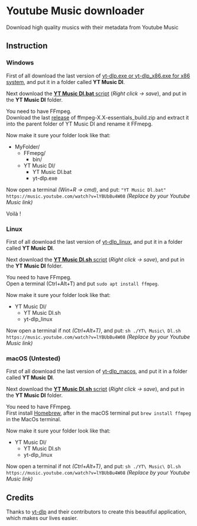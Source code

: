# Youtube Music downloader  
Download high quality musics with their metadata from Youtube Music  

## Instruction  

### Windows  
First of all download the last version of [yt-dlp.exe or yt-dlp_x86.exe for x86 system](https://github.com/yt-dlp/yt-dlp/releases), and put it in a folder called **YT Music Dl**.  

Next download the [**YT Music Dl.bat** script](https://raw.githubusercontent.com/Tom60chat/Youtube-Music-downloader/main/YT%20Music%20Dl.bat) (*Right click -> save*), and put in the **YT Music Dl** folder.  
  
You need to have FFmpeg.  
Download the last [release](https://github.com/GyanD/codexffmpeg/releases) of ffmpeg-X.X-essentials_build.zip and extract it into the parent folder of YT Music Dl and rename it FFmepg.  
  
Now make it sure your folder look like that:  
  - MyFolder/ 
    - FFmepg/  
      - bin/  
    - YT Music Dl/  
      - YT Music Dl.bat  
      - yt-dlp.exe  
  
Now open a terminal *(Win+R -> cmd)*, and put: `"YT Music Dl.bat" https://music.youtube.com/watch?v=lYBUbBu4W08` *(Replace by your Youtube Music link)*  
  
Voilà !  
  
### Linux  
First of all download the last version of [yt-dlp_linux](https://github.com/yt-dlp/yt-dlp/releases), and put it in a folder called **YT Music Dl**.  
  
Next download the [**YT Music Dl.sh** script](https://raw.githubusercontent.com/Tom60chat/Youtube-Music-downloader/main/YT%20Music%20Dl.sh) (*Right click -> save*), and put in the **YT Music Dl** folder.  
  
You need to have FFmpeg.  
Open a terminal (Ctrl+Alt+T) and put `sudo apt install ffmpeg`.  
  
Now make it sure your folder look like that:  
- YT Music Dl/  
  - YT Music Dl.sh  
  - yt-dlp_linux  
  
Now open a terminal if not *(Ctrl+Alt+T)*, and put: `sh ./YT\ Music\ Dl.sh https://music.youtube.com/watch?v=lYBUbBu4W08` *(Replace by your Youtube Music link)*  
  
### macOS (Untested)  
First of all download the last version of [yt-dlp_macos](https://github.com/yt-dlp/yt-dlp/releases), and put it in a folder called **YT Music Dl**.  
  
Next download the [**YT Music Dl.sh** script](https://raw.githubusercontent.com/Tom60chat/Youtube-Music-downloader/main/YT%20Music%20Dl.sh) (*Right click -> save*), and put in the **YT Music Dl** folder.  
  
You need to have FFmpeg.  
First install [Homebrew](https://brew.sh/), after in the macOS terminal put `brew install ffmpeg` in the MacOs terminal.  
  
Now make it sure your folder look like that:  
- YT Music Dl/  
  - YT Music Dl.sh  
  - yt-dlp_linux  
  
Now open a terminal if not *(Ctrl+Alt+T)*, and put: `sh ./YT\ Music\ Dl.sh https://music.youtube.com/watch?v=lYBUbBu4W08` *(Replace by your Youtube Music link)* 

## Credits
Thanks to [yt-dlp](https://github.com/yt-dlp/yt-dlp) and their contributors to create this beautiful application, which makes our lives easier.
